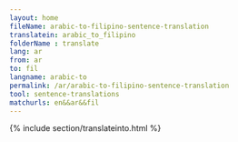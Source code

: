 ```yaml
---
layout: home
fileName: arabic-to-filipino-sentence-translation
translatein: arabic_to_filipino
folderName : translate
lang: ar
from: ar
to: fil
langname: arabic-to
permalink: /ar/arabic-to-filipino-sentence-translation
tool: sentence-translations
matchurls: en&&ar&&fil
---
```

{% include section/translateinto.html %}
